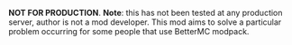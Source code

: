 **NOT FOR PRODUCTION**.
**Note**: this has not been tested at any production server, author is not a mod developer.
This mod aims to solve a particular problem occurring for some people that use BetterMC modpack.